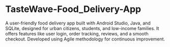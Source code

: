 # TasteWave-Food_Delivery-App
A user-friendly food delivery app built with Android Studio, Java, and SQLite, designed for urban citizens, students, and low-income families. It offers features like user login, order tracking, reviews, and a smooth checkout. Developed using Agile methodology for continuous improvement.
